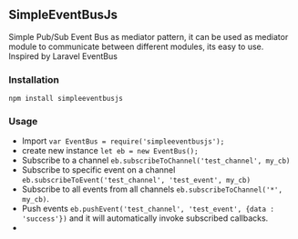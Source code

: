 ## SimpleEventBusJs
Simple Pub/Sub Event Bus as mediator pattern, it can be used as mediator module to communicate between different modules, its easy to use.
Inspired by Laravel EventBus

### Installation

    npm install simpleeventbusjs

### Usage

 

 - Import `var EventBus = require('simpleeventbusjs');`
 - create new instance `let eb = new EventBus();`
 - Subscribe to a channel `eb.subscribeToChannel('test_channel', my_cb)`
 - Subscribe to specific event on a channel `eb.subscribeToEvent('test_channel', 'test_event', my_cb)`
 - Subscribe to all events from all channels `eb.subscribeToChannel('*', my_cb)`.
 - Push events  `eb.pushEvent('test_channel', 'test_event', {data : 'success'})` and it will automatically invoke subscribed callbacks.
 - 
